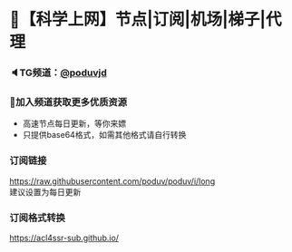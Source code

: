 # 🚀【科学上网】节点|订阅|机场|梯子|代理
### 🔈TG频道：[@poduvjd](https://t.me/poduvjd/) 
### 🔔加入频道获取更多优质资源  
- 高速节点每日更新，等你来嫖  
- 只提供base64格式，如需其他格式请自行转换  
### 订阅链接
https://raw.githubusercontent.com/poduv/poduv/i/long  
建议设置为每日更新  
### 订阅格式转换
https://acl4ssr-sub.github.io/
